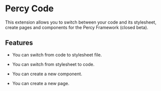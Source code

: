 # Percy Code

This extension allows you to switch between your code and its stylesheet, create pages and components for the Percy Framework (closed beta).

## Features

* You can switch from code to stylesheet file.

* You can switch from stylesheet to code.

* You can create a new component.

* You can create a new page.
